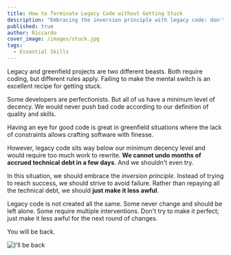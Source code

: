 ```yaml
---
title: How to Terminate Legacy Code without Getting Stuck
description: "Embracing the inversion principle with legacy code: don't try to make it perfect; just make it less awful for the next round of changes."
published: true
author: Riccardo
cover_image: /images/stuck.jpg
tags:
  - Essential Skills
---
```


Legacy and greenfield projects are two different beasts. Both require coding, but different rules apply. Failing to make the mental switch is an excellent recipe for getting stuck.

Some developers are perfectionists. But all of us have a minimum level of decency. We would never push bad code according to our definition of quality and skills.

Having an eye for good code is great in greenfield situations where the lack of constraints allows crafting software with finesse.

However, legacy code sits way below our minimum decency level and would require too much work to rewrite. **We cannot undo months of accrued technical debt in a few days**. And we shouldn't even try.

In this situation, we should embrace the *inversion principle*. Instead of trying to reach success, we should strive to avoid failure. Rather than repaying all the technical debt, we should **just make it less awful**.

Legacy code is not created all the same. Some never change and should be left alone. Some require multiple interventions. Don't try to make it perfect; just make it less awful for the next round of changes.

You will be back.

![I'll be back](/images/ill-be-back.gif)
